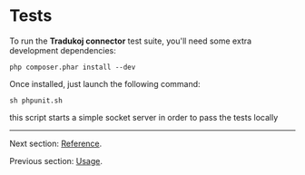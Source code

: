 # Tests

To run the **Tradukoj connector** test suite, you'll need some extra development dependencies:

```
php composer.phar install --dev
```

Once installed, just launch the following command:

```
sh phpunit.sh
```

this script starts a simple socket server in order to pass the tests locally

***

Next section: [Reference](https://github.com/jlaso/tradukoj-connector/blob/master/doc/reference.md).

Previous section: [Usage](https://github.com/jlaso/tradukoj-connector/blob/master/doc/usage.md).

